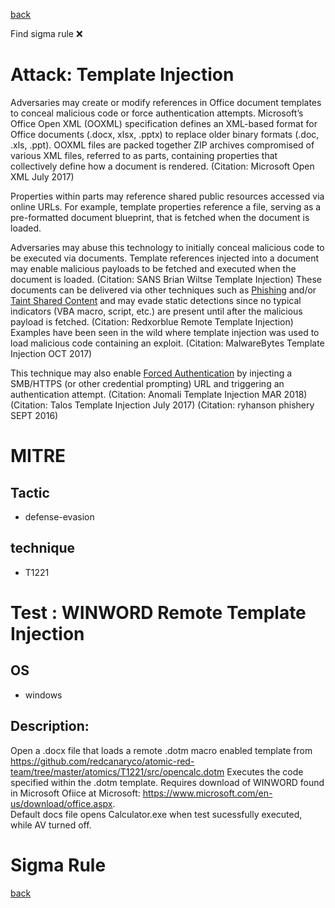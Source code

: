 
[back](../index.md)

Find sigma rule :x: 

# Attack: Template Injection 

Adversaries may create or modify references in Office document templates to conceal malicious code or force authentication attempts. Microsoft’s Office Open XML (OOXML) specification defines an XML-based format for Office documents (.docx, xlsx, .pptx) to replace older binary formats (.doc, .xls, .ppt). OOXML files are packed together ZIP archives compromised of various XML files, referred to as parts, containing properties that collectively define how a document is rendered. (Citation: Microsoft Open XML July 2017)

Properties within parts may reference shared public resources accessed via online URLs. For example, template properties reference a file, serving as a pre-formatted document blueprint, that is fetched when the document is loaded.

Adversaries may abuse this technology to initially conceal malicious code to be executed via documents. Template references injected into a document may enable malicious payloads to be fetched and executed when the document is loaded. (Citation: SANS Brian Wiltse Template Injection) These documents can be delivered via other techniques such as [Phishing](https://attack.mitre.org/techniques/T1566) and/or [Taint Shared Content](https://attack.mitre.org/techniques/T1080) and may evade static detections since no typical indicators (VBA macro, script, etc.) are present until after the malicious payload is fetched. (Citation: Redxorblue Remote Template Injection) Examples have been seen in the wild where template injection was used to load malicious code containing an exploit. (Citation: MalwareBytes Template Injection OCT 2017)

This technique may also enable [Forced Authentication](https://attack.mitre.org/techniques/T1187) by injecting a SMB/HTTPS (or other credential prompting) URL and triggering an authentication attempt. (Citation: Anomali Template Injection MAR 2018) (Citation: Talos Template Injection July 2017) (Citation: ryhanson phishery SEPT 2016)

# MITRE
## Tactic
  - defense-evasion


## technique
  - T1221


# Test : WINWORD Remote Template Injection
## OS
  - windows


## Description:
Open a .docx file that loads a remote .dotm macro enabled template from https://github.com/redcanaryco/atomic-red-team/tree/master/atomics/T1221/src/opencalc.dotm 
Executes the code specified within the .dotm template.
Requires download of WINWORD found in Microsoft Ofiice at Microsoft: https://www.microsoft.com/en-us/download/office.aspx.  
Default docs file opens Calculator.exe when test sucessfully executed, while AV turned off.


# Sigma Rule


[back](../index.md)
